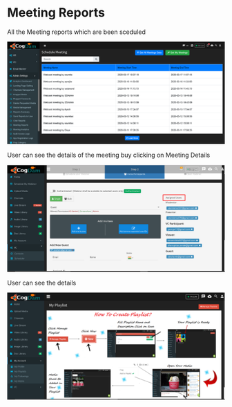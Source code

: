# Meeting Reports

All the Meeting reports which are been sceduled

![](../.gitbook/assets/image%20%28293%29.png)

User can see the details of the meeting buy clicking on Meeting Details

![](../.gitbook/assets/image%20%2873%29.png)

User can see the details

![](../.gitbook/assets/image%20%2870%29.png)


